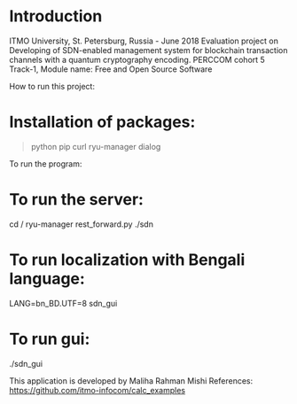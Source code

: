 # Introduction
ITMO University, St. Petersburg, Russia - June 2018
Evaluation project on Developing of SDN-enabled management system for blockchain transaction channels with a quantum cryptography encoding.
PERCCOM cohort 5
Track-1, Module name: Free and Open Source Software

How to run this project: 

# Installation of packages: 

>python
>pip
>curl
>ryu-manager
>dialog

To run the program:

# To run the server:

cd /
ryu-manager rest_forward.py
./sdn

# To run localization with Bengali language: 

LANG=bn_BD.UTF=8 sdn_gui

# To run gui:

./sdn_gui

This application is developed by Maliha Rahman Mishi
References: 
https://github.com/itmo-infocom/calc_examples




